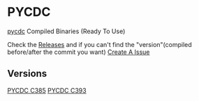 # PYCDC

[pycdc](https://github.com/zrax/pycdc) Compiled Binaries (Ready To Use)

Check the [Releases](https://github.com/Compiled4U/pycdc/releases) and if you can't find the "version"(compiled before/after the commit you want) [Create A Issue](https://github.com/Compiled4U/PYCDC/issues/new?title=Hello%20I%20can%27t%20find%20the%20commit%20build%20I%20want&body=The%20commit%20build%20I%20want%20is......)

## Versions

[PYCDC C385](https://github.com/Compiled4U/pycdc/releases/tag/PYCDC_C385)
[PYCDC C393](https://github.com/Compiled4U/pycdc/releases/tag/PYCDC_C393)
